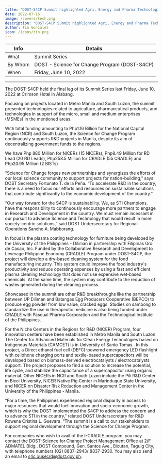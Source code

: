 ```yaml
---
title: "DOST-S4CP Summit highlighted Agri, Energy and Pharma Technologies for MSMEs"
date: 2022-07-16
image: /covers/tech.png
description: "DOST-S4CP Summit highlighted Agri, Energy and Pharma Technologies for MSMEs in NCR & South Luzon"
author: Tin Gonzales
icon: /icons/tin.png
---
```



<!-- Thursday, June 16, 2022 -->

Info | Details 
--- | ---
What | Summit Series
By Whom | DOST - Science for Change Program (DOST-S4CP)
When | Friday, June 10, 2022

---


The DOST-S4CP held the final leg of its Summit Series last Friday, June 10, 2022 at Crimson Hotel in Alabang. 

Focusing on projects located in Metro Manila and South Luzon, the summit presented technologies related to agriculture, pharmaceutical products, and technologies in support of the micro, small and medium enterprises (MSMEs) in the mentioned areas.  

With total funding amounting to Php1.16 Billion for the National Capital Region (NCR) and South Luzon, the Science for Change Program continuously supports R&D projects in Manila, despite its aim of decentralizing government funds to the regions. 

We have Php 880 Million for NICERs (15 NICERs), Php8.49 Million for RD Lead (20 RD Leads), Php258.5 Million for CRADLE (55 CRADLE) and Php20.95 Million (2 BISTs) 

“Science for Change forges new partnerships and synergizes the efforts of our local science community to support projects for nation-building,” says DOST Secretary Fortunato T. de la Peña.  “To accelerate R&D in the country, there is a need to focus our efforts and resources on sustainable solutions that contribute significantly to the economic development of the country.” 

“Our way forward for the S4CP is sustainability. We, as STI Champions, have the responsibility to continuously encourage more partners to engage in Research and Development in the country. We must remain incessant in our pursuit to advance Science and Technology that would result in more society-centric solutions,” said DOST Undersecretary for Regional Operations Sancho A. Mabborang. 

In focus is the plasma coating technology for furniture being developed by the University of the Philippines - Diliman in partnership with Filipinas Oro de Cacao, Inc.  Funded by the Collaborative Research and Development to Leverage Philippine Economy (CRADLE) Program under DOST-S4CP, the project will develop a dry-based cleaning system for the food manufacturing industry.  This system could improve the food industry's productivity and reduce operating expenses by using a fast and efficient plasma cleaning technology that does not use expensive wet-based chemicals. At the same time, the system may contribute to the reduction of wastes generated during the cleaning process. 

Showcased in the summit are other R&D breakthroughs like the partnership between UP Diliman and Batangas Egg Producers Cooperative (BEPCO) to produce egg powder from low value, cracked eggs. Studies on sambong to standardize the use in therapeutic medicine is also being funded under CRADLE with Pascual Pharma Corporation and the Technological Institute of the Philippines.  

For the Niche Centers in the Regions for R&D (NICER) Program, four innovation centers have been established in Metro Manila and South Luzon.  The Center for Advanced Materials for Clean Energy Technologies based on Indigenous Materials (CAMCET) is in University of Santo Tomas .  In this project, a Direct ethanol fuel cell (DEFC)-powered emergency LED flashlight with cellphone charging ports and textile-based supercapacitors will be developed based on biomass-derived electrocatalysts / electrocatalysts support. The project proposes to find a solution to increase the potential, life cycle, and stabilize the capacitance of a supercapacitor using organic material. Other NICERs in NCR and South Luzon include the Pili R&D Center in Bicol University, NICER Native Pig Center in Marinduque State University, and NICER on Disaster Risk Reduction and Management Center in the University of the Philippines - Manila.

“For a time, the Philippines experienced regional disparity in access to major resources that would fuel innovation and socio-economic growth, which is why the DOST implemented the S4CP to address the concern and to advance STI in the country,” related DOST Undersecretary for R&D Rowena Cristina L. Guevara.  “The summit is a call to our stakeholders to support regional development through the Science for Change Program. 

For companies who wish to avail of the I-CRADLE program, you may contact the DOST-Science for Change Project Management Office at 2/F ADMATEL Bldg., DOST Compound, Gen. Santos Ave., Bicutan, Taguig City, with telephone numbers (02) 8837-2943/ 8837-2930.  You may also send an email to s4c.ousecrd@dost.gov.ph.  

